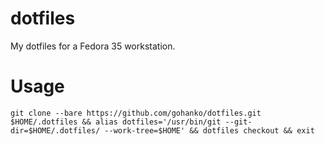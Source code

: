 # dotfiles
My dotfiles for a Fedora 35 workstation.

# Usage
`git clone --bare https://github.com/gohanko/dotfiles.git $HOME/.dotfiles && alias dotfiles='/usr/bin/git --git-dir=$HOME/.dotfiles/ --work-tree=$HOME' && dotfiles checkout && exit`
